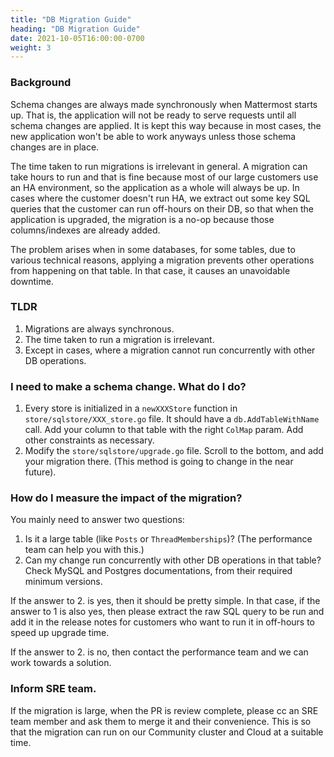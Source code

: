 ```yaml
---
title: "DB Migration Guide"
heading: "DB Migration Guide"
date: 2021-10-05T16:00:00-0700
weight: 3
---
```


### Background

Schema changes are always made synchronously when Mattermost starts up. That is, the application will not be ready to serve requests until all schema changes are applied. It is kept  this way because in most cases, the new application won't be able to work anyways unless those schema changes are in place.

The time taken to run migrations is irrelevant in general. A migration can take hours to run and that is fine because most of our large customers use an HA environment, so the application as a whole will always be up. In cases where the customer doesn't run HA, we extract out some key SQL queries that the customer can run off-hours on their DB, so that when the application is upgraded, the migration is a no-op because those columns/indexes are already added.

The problem arises when in some databases, for some tables, due to various technical reasons, applying a migration prevents other operations from happening on that table. In that case, it causes an unavoidable downtime.

### TLDR

1. Migrations are always synchronous.
2. The time taken to run a migration is irrelevant.
3. Except in cases, where a migration cannot run concurrently with other DB operations.

### I need to make a schema change. What do I do?

1. Every store is initialized in a `newXXXStore` function in `store/sqlstore/XXX_store.go` file. It should have a `db.AddTableWithName` call. Add your column to that table with the right `ColMap` param. Add other constraints as necessary.
2. Modify the `store/sqlstore/upgrade.go` file. Scroll to the bottom, and add your migration there. (This method is going to change in the near future).

### How do I measure the impact of the migration?

You mainly need to answer two questions:
1. Is it a large table (like `Posts` or `ThreadMemberships`)? (The performance team can help you with this.)
2. Can my change run concurrently with other DB operations in that table? Check MySQL and Postgres documentations, from their required minimum versions.

If the answer to 2. is yes, then it should be pretty simple. In that case, if the answer to 1 is also yes, then please extract the raw SQL query to be run and add it in the release notes for customers who want to run it in off-hours to speed up upgrade time.

If the answer to 2. is no, then contact the performance team and we can work towards a solution.

### Inform SRE team.

If the migration is large, when the PR is review complete, please cc an SRE team member and ask them to merge it and their convenience. This is so that the migration can run on our Community cluster and Cloud at a suitable time.
